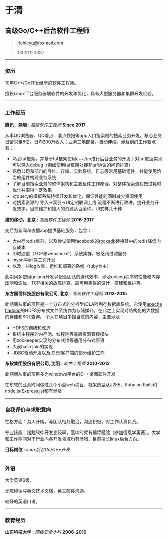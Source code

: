 # 于清

## 高级Go/C++后台软件工程师

> [richieyu@foxmail.com](mailto:richieyu@foxmail.com)
>
> 13001123387

---

### 资历

10年C++/Go开发经历的软件工程师。

擅长Linux平台服务器端软件的开发和优化，具有大型服务器和集群开发经验。

---

### 工作经历

**腾讯，深圳** : *高级软件工程师* __Since 2017__

  从事QQ浏览器、QQ看点、看点快报等app入口搜索框的搜索业务开发。核心业务日请求量8亿，日均200万收入；业务三地部署，自动伸缩。涉及到的工作要点有：
  
  - 熟悉taf框架，并基于taf框架使用c++/go进行后台业务的开发；对taf底层实现可以深入debug（例如使用taf框架对接非taf协议的问题排查）
  - 熟悉公司和部门的寻址、存储、实验系统、日志等常用基础组件，并能使用恰当的组件构建业务系统
  - 了解目前搜索业务的整体架构和主要组件工作原理，对整体搜索流程做过耗时优化并取得一定效果
  - 对query的模板系统持续开发和优化，保证性能的同时减少资源使用
  - 对搜索资源的 导入→索引→UI定制联调上线 流程不断进行改进，提升业务开发效率，目前维护和接入的资源达百余种，UI式样几十种

**猎豹移动，北京** : *高级软件工程师* __2016-2017__

  先后为新闻和直播app提供基础服务，包含：

  - 大内存redis集群，以及尝试使用facebook的[rocksdb](http://rocksdb.org/)替换其中的redis降低内存成本
  - 即时通信（TCP和websocket）系统集群，敏感词过滤服务
  - mysql中间件二次开发
  - 以及一些log收集、运维和部署的系统（ruby为主）

  此期间多使用golang开发以配合团队的迭代效率，涉及golang程序的性能和内存压测和调优，TCP相关的故障排查，高可用集群的设计、搭建和维护等。

**东方国信科技股份有限公司, 北京** : *高级软件工程师* __2013-2015__

  此期间从事的项目是一个分布式的分析型(OLAP)列存数据库系统。它使用[apache hadoop](http://hadoop.apache.org/)的HDFS分布式文件系统作为存储媒介，在此之上实现对结构化的大数据的存储和SQL查询。
  个人在项目中担当过的内容，主要涉及：
  
  - HDFS的调研和改造
  - 系统主程序的内存池、线程池等底层资源管控模块
  - 用zookeeper实现的分布式锁等通用分布式原语
  - 大表hash join的实现
  - JDBC驱动开发以及J2EE客户端的部分维护工作

**东软集团股份有限公司, 沈阳** : *软件工程师* __2010-2013__

  此期间从事的项目多为windows平台的C++桌面软件开发

  在东软的业余时间做过几个小型web项目，框架选型从J2EE、Ruby on Rails和node.js(Express.js)都有涉及

---

### 自我评价与求职意向

性格方面：为人开朗，与团队相处融洽，沟通积极，对工作认真负责。

专业技能：接触软件开发比较早，高中时就有编程经验（参加信息学奥赛）。大学和工作期间对于行业内各开发领域均有涉猎，目前擅长linux后台方向。

**目标岗位** : *linux后台Go/C++开发*

---

### 外语

大学英语6级。

无障碍读写英文技术文档，英文邮件沟通。

较好的英语口语。

---

### 教育经历

**山东科技大学** : *网络安全本科* __2006-2010__
